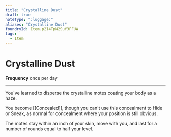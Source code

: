 ```yaml
---
title: "Crystalline Dust"
draft: true
noteType: ":luggage:"
aliases: "Crystalline Dust"
foundryId: Item.p2I4TpN2Suf3FFUW
tags:
  - Item
---
```


# Crystalline Dust

**Frequency** once per day

* * *

You've learned to disperse the crystalline motes coating your body as a haze.

You become [[Concealed]], though you can't use this concealment to Hide or Sneak, as normal for concealment where your position is still obvious.

The motes stay within an inch of your skin, move with you, and last for a number of rounds equal to half your level.
